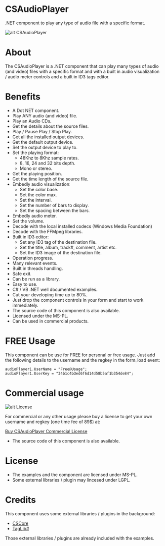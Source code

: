 # CSAudioPlayer
.NET component to play any type of audio file with a specific format.

![alt CSAudioPlayer](https://www.microncode.com/developers/cs-audio-player/images/cs-audio-player.png "CSAudioPlayer")

# About
The CSAudioPlayer is a .NET component that can play many types of audio (and video) files with a specific format and with a built in audio visualization / audio meter controls and a built in ID3 tags editor.

# Benefits
- A Dot NET component.
- Play ANY audio (and video) file.
- Play an Audio CDs.
- Get the details about the source files.
- Play / Pause Play / Stop Play.
- Get all the installed output devices.
- Get the default output device.
- Set the output device to play to.
- Set the playing format:
	- 48Khz to 8Khz sample rates.
	- 8, 16, 24 and 32 bits depth.
	- Mono or stereo.
- Get the playing position.
- Get the time length of the source file.
- Embedly audio visualization:
	- Set the color base.
	- Set the color max.
	- Set the interval.
	- Set the number of bars to display.
	- Set the spacing between the bars.
- Embedly audio meter.
- Set the volume.
- Decode with the local installed codecs (Windows Media Foundation)
- Decode with the FFMpeg libraries.
- Built in ID3 editor:
	- Set any ID3 tag of the destination file.
	- Set the title, album, track#, comment, artist etc.
	- Set the ID3 image of the destination file.
- Operation progress.
- Many relevant events.
- Built in threads handling.
- Safe exit.
- Can be run as a library.
- Easy to use.
- C# / VB .NET well documented examples.
- Cut your developing time up to 80%.
- Just drop the component controls in your form and start to work immediately.
- The source code of this component is also available.
- Licensed under the MS-PL.
- Can be used in commercial products.

# FREE Usage
This component can be use for FREE for personal or free usage. Just add the following details to the username and the regkey in the form_load event:

```
audioPlayer1.UserName = "Free@Usage";
audioPlayer1.UserKey = "34b1c4b3ed6f6d14d58b5af1b354de84";
```

# Commercial usage

![alt License](http://www.microncode.com/images/medal128.png "License")

For commercial or any other usage please buy a license to get your own username and regkey (one time fee of 89$) at:

[Buy CSAudioPlayer Commercial License](https://order.shareit.com/cart/add?vendorid=200277377&PRODUCT[300914538]=1)

* The source code of this component is also available.

# License
- The examples and the component are licensed under MS-PL. 
- Some external libraries / plugin may lincesed under LGPL.

# Credits
This component uses some external libraries / plugins in the background:
- [CSCore](https://github.com/filoe/cscore)
- [TagLib#](https://github.com/mono/taglib-sharp)

Those external libraries / plugins are already included with the examples.
